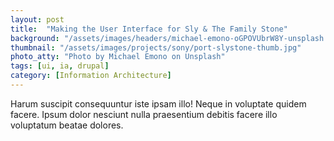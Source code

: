 ```yaml
---
layout: post
title:  "Making the User Interface for Sly & The Family Stone"
background: "/assets/images/headers/michael-emono-oGPOVUbrW8Y-unsplash.jpg"
thumbnail: "/assets/images/projects/sony/port-slystone-thumb.jpg"
photo_atty: "Photo by Michael Emono on Unsplash"
tags: [ui, ia, drupal]
category: [Information Architecture]
---
```


Harum suscipit consequuntur iste ipsam illo! Neque in voluptate quidem facere. Ipsum dolor nesciunt nulla praesentium debitis facere illo voluptatum beatae dolores.

